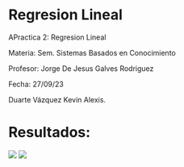 # Regresion Lineal

APractica 2: Regresion Lineal

Materia: Sem. Sistemas Basados en Conocimiento

Profesor: Jorge De Jesus Galves Rodriguez

Fecha: 27/09/23

Duarte Vázquez Kevin Alexis.

# Resultados:
<img src="Regresion_Lineal.jpg">
<img src="Resultado 0.png">
